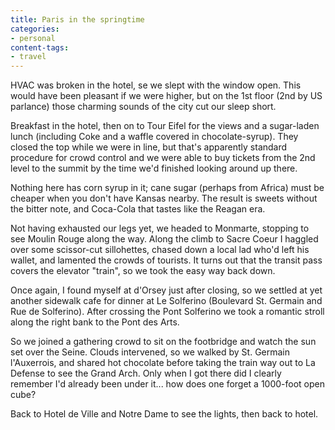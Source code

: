 ```yaml
---
title: Paris in the springtime
categories:
- personal
content-tags:
- travel
---
```


HVAC was broken in the hotel, se we slept with the window open.  This would have been pleasant if we were higher, but on the 1st floor (2nd by US parlance) those charming sounds of the city cut our sleep short.

Breakfast in the hotel, then on to Tour Eifel for the views and a sugar-laden lunch (including Coke and a waffle covered in chocolate-syrup).  They closed the top while we were in line, but that's apparently standard procedure for crowd control and we were able to buy tickets from the 2nd level to the summit by the time we'd finished looking around up there.

Nothing here has corn syrup in it; cane sugar (perhaps from Africa) must be cheaper when you don't have Kansas nearby.  The result is sweets without the bitter note, and Coca-Cola that tastes like the Reagan era.

Not having exhausted our legs yet, we headed to Monmarte, stopping to see Moulin Rouge along the way.  Along the climb to Sacre Coeur I haggled over some scissor-cut sillohettes, chased down a local lad who'd left his wallet, and lamented the crowds of tourists.  It turns out that the transit pass covers the elevator "train", so we took the easy way back down.

Once again, I found myself at d'Orsey just after closing, so we settled at yet another sidewalk cafe for dinner at Le Solferino (Boulevard St. Germain and Rue de Solferino).  After crossing the Pont Solferino we took a romantic stroll along the right bank to the Pont des Arts.

So we joined a gathering crowd to sit on the footbridge and watch the sun set over the Seine.  Clouds intervened, so we walked by St. Germain l'Auxerrois, and shared hot chocolate before taking the train way out to La Defense to see the Grand Arch.  Only when I got there did I clearly remember I'd already been under it... how does one forget a 1000-foot open cube?

Back to Hotel de Ville and Notre Dame to see the lights, then back to hotel.
